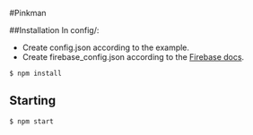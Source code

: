#Pinkman

##Installation
In config/:
* Create config.json according to the example.
* Create firebase_config.json according to the [Firebase docs](https://firebase.google.com/docs/server/setup#prerequisites).

```
$ npm install
```


## Starting
```
$ npm start
```